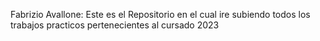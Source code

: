 Fabrizio Avallone:
Este es el Repositorio en el cual ire subiendo todos los trabajos practicos pertenecientes al cursado 2023
